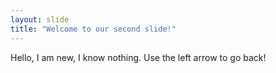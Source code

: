 ```yaml
---
layout: slide
title: "Welcome to our second slide!"
---
```

Hello, I am new, I know nothing.
Use the left arrow to go back!
